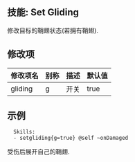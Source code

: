 技能: Set Gliding
--------------------------

修改目标的鞘翅状态(若拥有鞘翅).

修改项
----------

| 修改项名 | 别称    | 描述                                                                                                    | 默认值 |
|-----------|------------|----------------------------------------------------------------------------------------------------------------|---------------|
| gliding      | g       | 开关 | true      |

示例
--------

      Skills:
      - setgliding{g=true} @self ~onDamaged

受伤后展开自己的鞘翅.

